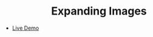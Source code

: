 <h1 align="center">Expanding Images</h1>

- [Live Demo](https://alaashalaby.github.io/Expanding-Images/)
